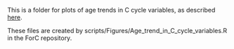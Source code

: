 This is a folder for plots of age trends in C cycle variables, as described [here](https://github.com/forc-db/ERL-review/issues/11).

These files are created by scripts/Figures/Age_trend_in_C_cycle_variables.R in the ForC repository. 
